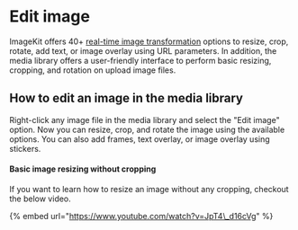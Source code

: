 # Edit image

ImageKit offers 40+ [real-time image transformation](../../features/image-transformations/) options to resize, crop, rotate, add text, or image overlay using URL parameters. In addition, the media library offers a user-friendly interface to perform basic resizing, cropping, and rotation on upload image files.

## How to edit an image in the media library

Right-click any image file in the media library and select the "Edit image" option. Now you can resize, crop, and rotate the image using the available options. You can also add frames, text overlay, or image overlay using stickers.

#### Basic image resizing without cropping

If you want to learn how to resize an image without any cropping, checkout the below video.

{% embed url="https://www.youtube.com/watch?v=JpT4\_d16cVg" %}



